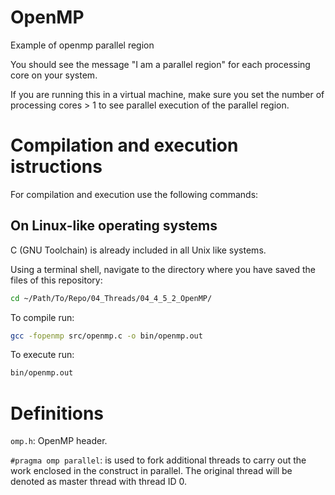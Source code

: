 # OpenMP

Example of openmp parallel region

You should see the message "I am a parallel region" for each processing core on your system.

If you are running this in a virtual machine, make sure you set the number of processing cores > 1 to see parallel execution of the parallel region.

# Compilation and execution istructions
For compilation and execution use the following commands:

## On Linux-like operating systems
C (GNU Toolchain) is already included in all Unix like systems.

Using a terminal shell, navigate to the directory where you have saved the files of this repository:

```sh
cd ~/Path/To/Repo/04_Threads/04_4_5_2_OpenMP/
```

To compile run:

```sh
gcc -fopenmp src/openmp.c -o bin/openmp.out
```

To execute run:

```sh 
bin/openmp.out
```
# Definitions

`omp.h`: OpenMP header.

`#pragma omp parallel`: is used to fork additional threads to carry out the work enclosed in the construct in parallel. The original thread will be denoted as master thread with thread ID 0.
